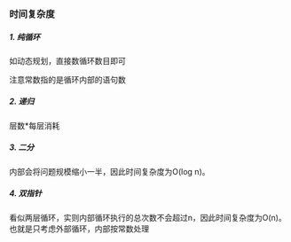 ### 时间复杂度
##### 1. 纯循环
如动态规划，直接数循环数目即可

注意常数指的是循环内部的语句数
##### 2. 递归
层数*每层消耗
##### 3. 二分
内部会将问题规模缩小一半，因此时间复杂度为O(log n)。
##### 4. 双指针
看似两层循环，实则内部循环执行的总次数不会超过n，因此时间复杂度为O(n)。也就是只考虑外部循环，内部按常数处理